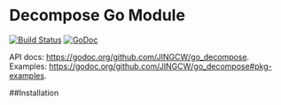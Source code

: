 # Decompose Go Module

[![Build Status](https://travis-ci.org/JINGCW/go_decompose.png?branch=develop)](https://travis-ci.org/JINGCW/go_decompose)
[![GoDoc](https://godoc.org/github.com/JINGCW/go_decompose?status.svg)](https://godoc.org/github.com/JINGCW/go_decompose)

API docs: https://godoc.org/github.com/JINGCW/go_decompose.
Examples: https://godoc.org/github.com/JINGCW/go_decompose#pkg-examples.

##Installation

